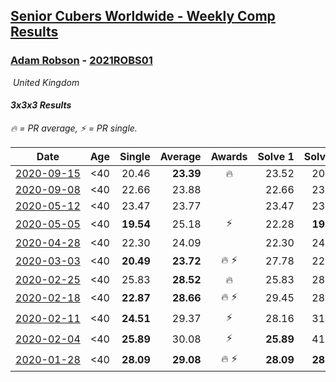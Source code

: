 <style>table {white-space: nowrap;}</style>
<link rel="stylesheet" type="text/css" href="/scw-comp/css/flags.css" />

## [Senior Cubers Worldwide - Weekly Comp Results](/scw-comp/results/)
### [Adam Robson](README.md) - [2021ROBS01](https://www.worldcubeassociation.org/persons/2021ROBS01?event=333)

<i class="flag flag-GB" />&nbsp;United Kingdom

#### 3x3x3 Results

<span style="white-space: nowrap;">🔥 = PR average</span>, <span style="white-space: nowrap;">⚡ = PR single</span>.

| Date | Age | Single | Average | Awards | Solve 1 | Solve 2 | Solve 3 | Solve 4 | Solve 5 | Video |
| :--: | :--: | --: | --: | :--: | --: | --: | --: | --: | --: | :-- |
| [2020-09-15](../../results/2020-09-15/333.md) | <40 | 20.46 | **23.39** | 🔥 | 23.52 | 20.46 | 22.52 | 24.12 | 28.89 | [Desktop](https://www.facebook.com/100005428097972/videos/1470026696521586) / [Mobile](https://m.facebook.com/100005428097972/videos/1470026696521586) |
| [2020-09-08](../../results/2020-09-08/333.md) | <40 | 22.66 | 23.88 |  | 22.66 | 23.43 | 22.83 | 25.54 | 25.38 | [Desktop](https://www.facebook.com/100005428097972/videos/1460388344152088) / [Mobile](https://m.facebook.com/100005428097972/videos/1460388344152088) |
| [2020-05-12](../../results/2020-05-12/333.md) | <40 | 23.47 | 23.77 |  | 23.47 | 23.83 | 23.94 | 23.54 | 27.65 | [Desktop](https://www.facebook.com/events/546188069600739/permalink/547855982767281) / [Mobile](https://m.facebook.com/events/546188069600739?view=permalink&id=547855982767281) |
| [2020-05-05](../../results/2020-05-05/333.md) | <40 | **19.54** | 25.18 | ⚡ | 22.28 | **19.54** | 28.77 | 29.30 | 24.48 | [Desktop](https://www.facebook.com/events/3313106775587396/permalink/3318006955097378) / [Mobile](https://m.facebook.com/events/3313106775587396?view=permalink&id=3318006955097378) |
| [2020-04-28](../../results/2020-04-28/333.md) | <40 | 22.30 | 24.09 |  | 22.30 | 24.32 | 25.29 | 35.30 | 22.65 | [Desktop](https://www.facebook.com/events/535188653858103/permalink/536943720349263) / [Mobile](https://m.facebook.com/events/535188653858103?view=permalink&id=536943720349263) |
| [2020-03-03](../../results/2020-03-03/333.md) | <40 | **20.49** | **23.72** | 🔥 ⚡ | 27.78 | 22.56 | 27.17 | 21.42 | **20.49** | [Desktop](https://www.facebook.com/events/241721610185997/permalink/244428349915323) / [Mobile](https://m.facebook.com/events/241721610185997?view=permalink&id=244428349915323) |
| [2020-02-25](../../results/2020-02-25/333.md) | <40 | 25.83 | **28.52** | 🔥 | 25.83 | 28.38 | 29.49 | 27.69 | DNF | [Desktop](https://www.facebook.com/events/196320811461109/permalink/198125244613999) / [Mobile](https://m.facebook.com/events/196320811461109?view=permalink&id=198125244613999) |
| [2020-02-18](../../results/2020-02-18/333.md) | <40 | **22.87** | **28.66** | 🔥 ⚡ | 29.45 | 28.55 | 30.21 | **22.87** | 27.97 | [Desktop](https://www.facebook.com/events/2558750947697073/permalink/2562510477321120) / [Mobile](https://m.facebook.com/events/2558750947697073?view=permalink&id=2562510477321120) |
| [2020-02-11](../../results/2020-02-11/333.md) | <40 | **24.51** | 29.37 | ⚡ | 28.16 | 31.97 | 32.39 | 27.99 | **24.51** | [Desktop](https://www.facebook.com/events/616423959107229/permalink/617588112324147) / [Mobile](https://m.facebook.com/events/616423959107229?view=permalink&id=617588112324147) |
| [2020-02-04](../../results/2020-02-04/333.md) | <40 | **25.89** | 30.08 | ⚡ | **25.89** | 41.29 | 29.30 | 29.96 | 30.97 | [Desktop](https://www.facebook.com/groups/1604105099735401/permalink/2138737352938837) / [Mobile](https://m.facebook.com/groups/1604105099735401?view=permalink&id=2138737352938837) |
| [2020-01-28](../../results/2020-01-28/333.md) | <40 | **28.09** | **29.08** | 🔥 ⚡ | **28.09** | **28.09** | 31.06 | - | - | [Desktop](https://www.facebook.com/100005428097972/videos/1273943639463227) / [Mobile](https://m.facebook.com/100005428097972/videos/1273943639463227) |


<!-- Global site tag (gtag.js) - Google Analytics -->
<script async src="https://www.googletagmanager.com/gtag/js?id=UA-86348435-3"></script>
<script>window.dataLayer = window.dataLayer || []; function gtag() {dataLayer.push(arguments);} gtag('js', new Date()); gtag('config', 'UA-86348435-3');</script>

